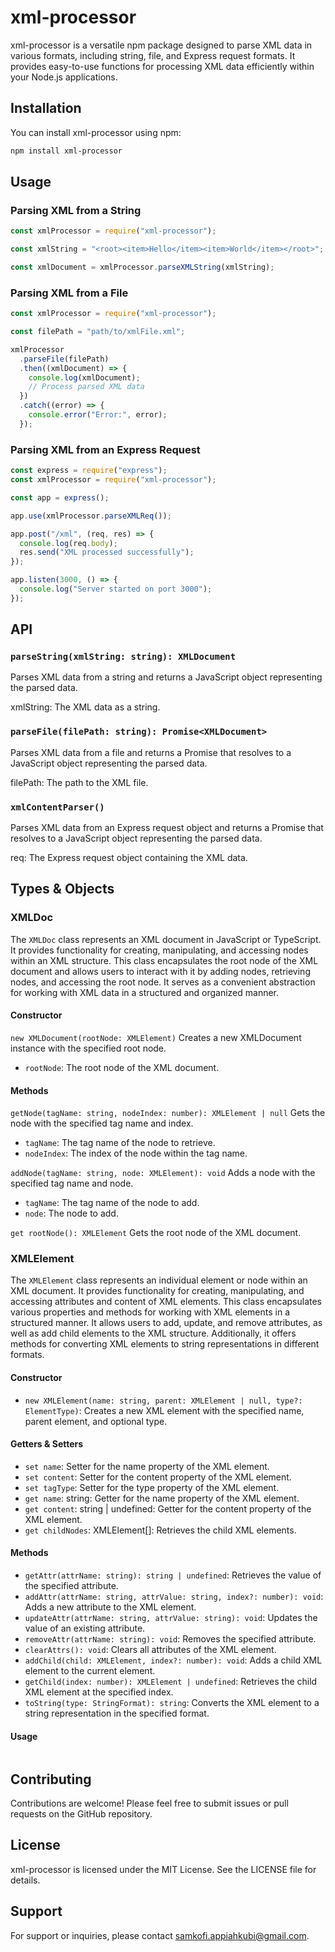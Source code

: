 # xml-processor

xml-processor is a versatile npm package designed to parse XML data in various formats, including string, file, and Express request formats. It provides easy-to-use functions for processing XML data efficiently within your Node.js applications.

## Installation

You can install xml-processor using npm:

```bash
npm install xml-processor
```

## Usage

### Parsing XML from a String

```javascript
const xmlProcessor = require("xml-processor");

const xmlString = "<root><item>Hello</item><item>World</item></root>";

const xmlDocument = xmlProcessor.parseXMLString(xmlString);
```

### Parsing XML from a File

```javascript
const xmlProcessor = require("xml-processor");

const filePath = "path/to/xmlFile.xml";

xmlProcessor
  .parseFile(filePath)
  .then((xmlDocument) => {
    console.log(xmlDocument);
    // Process parsed XML data
  })
  .catch((error) => {
    console.error("Error:", error);
  });
```

### Parsing XML from an Express Request

```javascript
const express = require("express");
const xmlProcessor = require("xml-processor");

const app = express();

app.use(xmlProcessor.parseXMLReq());

app.post("/xml", (req, res) => {
  console.log(req.body);
  res.send("XML processed successfully");
});

app.listen(3000, () => {
  console.log("Server started on port 3000");
});
```

## API

### `parseString(xmlString: string): XMLDocument`

Parses XML data from a string and returns a JavaScript object representing the parsed data.

xmlString: The XML data as a string.

### `parseFile(filePath: string): Promise<XMLDocument>`

Parses XML data from a file and returns a Promise that resolves to a JavaScript object representing the parsed data.

filePath: The path to the XML file.

### `xmlContentParser()`

Parses XML data from an Express request object and returns a Promise that resolves to a JavaScript object representing the parsed data.

req: The Express request object containing the XML data.

## Types & Objects

### XMLDoc

The `XMLDoc` class represents an XML document in JavaScript or TypeScript. It provides functionality for creating, manipulating, and accessing nodes within an XML structure. This class encapsulates the root node of the XML document and allows users to interact with it by adding nodes, retrieving nodes, and accessing the root node. It serves as a convenient abstraction for working with XML data in a structured and organized manner.

#### Constructor

`new XMLDocument(rootNode: XMLElement)`
Creates a new XMLDocument instance with the specified root node.

- `rootNode`: The root node of the XML document.

#### Methods

`getNode(tagName: string, nodeIndex: number): XMLElement | null`
Gets the node with the specified tag name and index.

- `tagName`: The tag name of the node to retrieve.
- `nodeIndex`: The index of the node within the tag name.

`addNode(tagName: string, node: XMLElement): void`
Adds a node with the specified tag name and node.

- `tagName`: The tag name of the node to add.
- `node`: The node to add.

`get rootNode(): XMLElement`
Gets the root node of the XML document.

### XMLElement

The `XMLElement` class represents an individual element or node within an XML document. It provides functionality for creating, manipulating, and accessing attributes and content of XML elements. This class encapsulates various properties and methods for working with XML elements in a structured manner. It allows users to add, update, and remove attributes, as well as add child elements to the XML structure. Additionally, it offers methods for converting XML elements to string representations in different formats.

#### Constructor

- `new XMLElement(name: string, parent: XMLElement | null, type?: ElementType)`: Creates a new XML element with the specified name, parent element, and optional type.

#### Getters & Setters

- `set name`: Setter for the name property of the XML element.
- `set content`: Setter for the content property of the XML element.
- `set tagType`: Setter for the type property of the XML element.
- `get name`: string: Getter for the name property of the XML element.
- `get content`: string | undefined: Getter for the content property of the XML element.
- `get childNodes`: XMLElement[]: Retrieves the child XML elements.

#### Methods

- `getAttr(attrName: string): string | undefined`: Retrieves the value of the specified attribute.
- `addAttr(attrName: string, attrValue: string, index?: number): void`: Adds a new attribute to the XML element.
- `updateAttr(attrName: string, attrValue: string): void`: Updates the value of an existing attribute.
- `removeAttr(attrName: string): void`: Removes the specified attribute.
- `clearAttrs(): void`: Clears all attributes of the XML element.
- `addChild(child: XMLElement, index?: number): void`: Adds a child XML element to the current element.
- `getChild(index: number): XMLElement | undefined`: Retrieves the child XML element at the specified index.
- `toString(type: StringFormat): string`: Converts the XML element to a string representation in the specified format.

#### Usage

```javascript

```

## Contributing

Contributions are welcome! Please feel free to submit issues or pull requests on the GitHub repository.

## License

xml-processor is licensed under the MIT License. See the LICENSE file for details.

## Support

For support or inquiries, please contact samkofi.appiahkubi@gmail.com.
